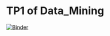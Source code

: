 # TP1 of Data_Mining
[![Binder](https://mybinder.org/badge_logo.svg)](https://mybinder.org/v2/gh/AhlemBrahmi/Data_Mining/main)
